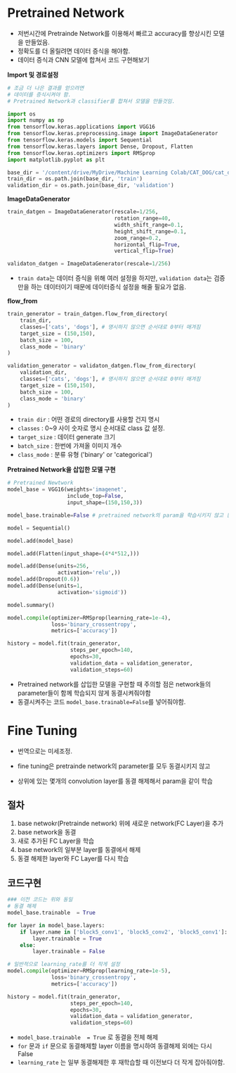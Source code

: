 # Pretrained Network

* 저번시간에 Pretrainde Network를 이용해서 빠르고 accuracy를 향상시킨 모델을 만들었음. 
* 정확도를 더 올릴려면 데이터 증식을 해야함.
* 데이터 증식과 CNN 모델에 합쳐서 코드 구현해보기



**Import 및 경로설정**

```python
# 조금 더 나은 결과를 얻으려면
# 데이터를 증식시켜야 함.
# Pretrained Network과 classifier를 합쳐서 모델을 만들것임.

import os
import numpy as np
from tensorflow.keras.applications import VGG16
from tensorflow.keras.preprocessing.image import ImageDataGenerator
from tensorflow.keras.models import Sequential
from tensorflow.keras.layers import Dense, Dropout, Flatten
from tensorflow.keras.optimizers import RMSprop
import matplotlib.pyplot as plt

base_dir = '/content/drive/MyDrive/Machine Learning Colab/CAT_DOG/cat_dog_full'
train_dir = os.path.join(base_dir, 'train')
validation_dir = os.path.join(base_dir, 'validation')
```



**ImageDataGenerator**

```python
train_datgen = ImageDataGenerator(rescale=1/256,
                                  rotation_range=40,
                                  width_shift_range=0.1,
                                  height_shift_range=0.1,
                                  zoom_range=0.2,
                                  horizontal_flip=True,
                                  vertical_flip=True)

validaton_datgen = ImageDataGenerator(rescale=1/256)
```

* `train data`는 데이터 증식을 위해 여러 설정을 하지만, `validation data`는 검증만을 하는 데이터이기 때문에 데이터증식 설정을 해줄 필요가 없음.



**flow_from**

```python
train_generator = train_datgen.flow_from_directory(
    train_dir,
    classes=['cats', 'dogs'], # 명시하지 않으면 순서대로 0부터 매겨짐
    target_size = (150,150),
    batch_size = 100,
    class_mode = 'binary'
)

validation_generator = validaton_datgen.flow_from_directory(
    validation_dir,
    classes=['cats', 'dogs'], # 명시하지 않으면 순서대로 0부터 매겨짐
    target_size = (150,150),
    batch_size = 100,
    class_mode = 'binary'
)
```

* `train dir` : 어떤 경로의 directory를 사용할 건지 명시
* `classes` : 0~9 사이 숫자로 명시 순서대로 class 값 설정.
* `target_size` : 데이터 generate 크기
* `batch_size` : 한번에 가져올 이미지 개수
* `class_mode` : 분류 유형 ('binary' or 'categorical')



 **Pretrained Network을 삽입한 모델 구현**

```python
# Pretrained Newtwork
model_base = VGG16(weights='imagenet',
                   include_top=False,
                   input_shape=(150,150,3))

model_base.trainable=False # pretrained network의 param을 학습시키지 않고 동결시키기 위한 코드

model = Sequential()

model.add(model_base)

model.add(Flatten(input_shape=(4*4*512,))) 

model.add(Dense(units=256,
                activation='relu',))
model.add(Dropout(0.6))
model.add(Dense(units=1,
                activation='sigmoid'))

model.summary()

model.compile(optimizer=RMSprop(learning_rate=1e-4),
              loss='binary_crossentropy',
              metrics=['accuracy'])

history = model.fit(train_generator,
                    steps_per_epoch=140,
                    epochs=30,
                    validation_data = validation_generator,
                    validation_steps=60)
```

* Pretrained network를 삽입한 모델을 구현할 때 주의할 점은 network들의 parameter들이 함께 학습되지 않게 동결시켜줘야함
* 동결시켜주는 코드 `model_base.trainable=False`를 넣어줘야함.



# Fine Tuning

* 번역으로는 미세조정.

* fine tuning은 pretrainde network의 parameter를 모두 동결시키지 않고
* 상위에 있는 몇개의 convolution layer를 동결 해제해서 param을 같이 학습



## 절차

1. base netwokr(Pretrainde network) 위에 새로운 network(FC Layer)을 추가
2. base network을 동결
3. 새로 추가된 FC Layer을 학습
4. base network의 일부분 layer를 동결에서 해제
5. 동결 해제한 layer와 FC Layer를 다시 학습



## 코드구현

```python
### 이전 코드는 위와 동일
# 동결 해제
model_base.trainable  = True

for layer in model_base.layers:
    if layer.name in ['block5_conv1', 'block5_conv2', 'block5_conv1']:
        layer.trainable = True
    else:
        layer.trainable = False

# 일반적으로 learning_rate를 더 작게 설정
model.compile(optimizer=RMSprop(learning_rate=1e-5),
              loss='binary_crossentropy',
              metrics=['accuracy'])

history = model.fit(train_generator,
                    steps_per_epoch=140,
                    epochs=30,
                    validation_data = validation_generator,
                    validation_steps=60)
```

* `model_base.trainable  = True` 로 동결을 전체 해제
* `for` 문과 `if` 문으로 동결해제할 layer 이름을 명시하여 동결해제 외에는 다시 False
* `learning_rate` 는 일부 동결해제한 후 재학습할 때 이전보다 더 작게 잡아줘야함.



